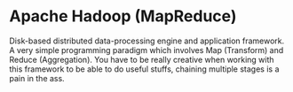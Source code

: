 # Apache Hadoop (MapReduce)
Disk-based distributed data-processing engine and application framework. A very simple programming paradigm which involves Map (Transform) and Reduce (Aggregation). You have to be really creative when working with this framework to be able to do useful stuffs, chaining multiple stages is a pain in the ass. 
